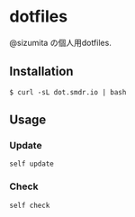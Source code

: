 # dotfiles

@sizumita の個人用dotfiles.

## Installation

```shell
$ curl -sL dot.smdr.io | bash
```

## Usage

### Update

```shell
self update
```

### Check

```shell
self check
```